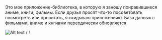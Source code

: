Это мое приложение-библиотека, в которую я заношу понравившиеся аниме, книги, фильмы. Если друзья просят что-то посоветовать посмотреть или прочитать, я скидываю приложенияю. База данных с фильмами, аниме и кнгиами переодически обновляется.

![ Alt text](ezgif.com-gif-maker.gif) / ! [](ezgif.com-gif-maker.gif)
